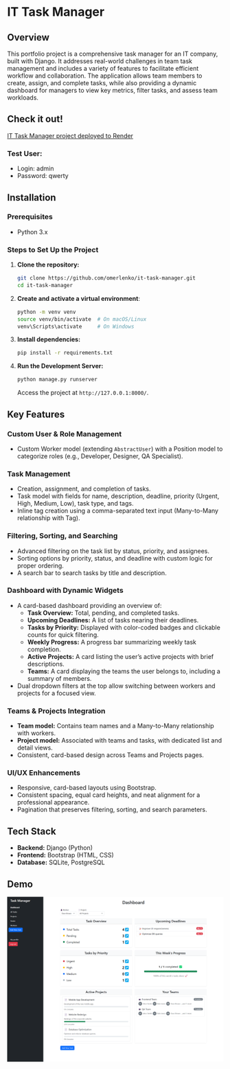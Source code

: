 # IT Task Manager

## Overview
This portfolio project is a comprehensive task manager for an IT company, built with Django. It addresses real-world challenges in team task management and includes a variety of features to facilitate efficient workflow and collaboration. The application allows team members to create, assign, and complete tasks, while also providing a dynamic dashboard for managers to view key metrics, filter tasks, and assess team workloads.

## Check it out!
[IT Task Manager project deployed to Render](https://it-task-manager-o7xl.onrender.com/)

### Test User:
- Login: admin
- Password: qwerty

## Installation

### Prerequisites
- Python 3.x

### Steps to Set Up the Project

1. **Clone the repository:**
   ```sh
   git clone https://github.com/omerlenko/it-task-manager.git
   cd it-task-manager
   
2. **Create and activate a virtual environment**:
   ```sh
   python -m venv venv
   source venv/bin/activate  # On macOS/Linux
   venv\Scripts\activate     # On Windows
   ```

3. **Install dependencies:**
   ```sh
   pip install -r requirements.txt
   ```

4. **Run the Development Server:**
   ```sh
   python manage.py runserver
   ```
   Access the project at `http://127.0.0.1:8000/`.

## Key Features

### Custom User & Role Management
- Custom Worker model (extending `AbstractUser`) with a Position model to categorize roles (e.g., Developer, Designer, QA Specialist).

### Task Management
- Creation, assignment, and completion of tasks.
- Task model with fields for name, description, deadline, priority (Urgent, High, Medium, Low), task type, and tags.
- Inline tag creation using a comma-separated text input (Many-to-Many relationship with Tag).

### Filtering, Sorting, and Searching
- Advanced filtering on the task list by status, priority, and assignees.
- Sorting options by priority, status, and deadline with custom logic for proper ordering.
- A search bar to search tasks by title and description.

### Dashboard with Dynamic Widgets
- A card-based dashboard providing an overview of:
  - **Task Overview:** Total, pending, and completed tasks.
  - **Upcoming Deadlines:** A list of tasks nearing their deadlines.
  - **Tasks by Priority:** Displayed with color-coded badges and clickable counts for quick filtering.
  - **Weekly Progress:** A progress bar summarizing weekly task completion.
  - **Active Projects:** A card listing the user’s active projects with brief descriptions.
  - **Teams:** A card displaying the teams the user belongs to, including a summary of members.
- Dual dropdown filters at the top allow switching between workers and projects for a focused view.

### Teams & Projects Integration
- **Team model:** Contains team names and a Many-to-Many relationship with workers.
- **Project model:** Associated with teams and tasks, with dedicated list and detail views.
- Consistent, card-based design across Teams and Projects pages.

### UI/UX Enhancements
- Responsive, card-based layouts using Bootstrap.
- Consistent spacing, equal card heights, and neat alignment for a professional appearance.
- Pagination that preserves filtering, sorting, and search parameters.

## Tech Stack
- **Backend:** Django (Python)
- **Frontend:** Bootstrap (HTML, CSS)
- **Database:** SQLite, PostgreSQL

## Demo
![Website Interface](demo.png)